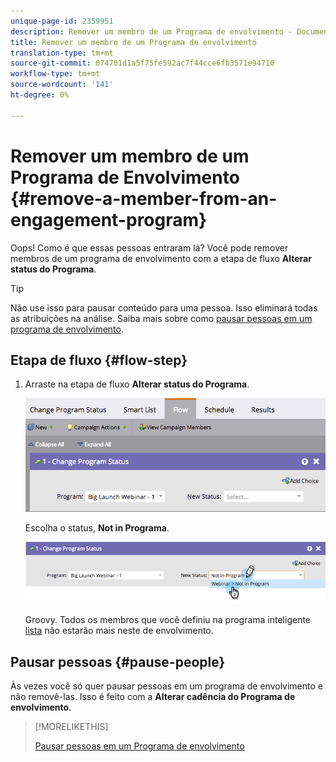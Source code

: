 ```yaml
---
unique-page-id: 2359951
description: Remover um membro de um Programa de envolvimento - Documentos do marketing - Documentação do produto
title: Remover um membro de um Programa de envolvimento
translation-type: tm+mt
source-git-commit: 074701d1a5f75fe592ac7f44cce6fb3571e94710
workflow-type: tm+mt
source-wordcount: '141'
ht-degree: 0%

---
```



# Remover um membro de um Programa de Envolvimento {#remove-a-member-from-an-engagement-program}

Oops! Como é que essas pessoas entraram lá? Você pode remover membros de um programa de envolvimento com a etapa de fluxo **Alterar status do Programa**.

>[!TIP]
>
>Não use isso para pausar conteúdo para uma pessoa. Isso eliminará todas as atribuições na análise. Saiba mais sobre como [pausar pessoas em um programa de envolvimento](/help/marketo/product-docs/email-marketing/drip-nurturing/using-engagement-programs/pause-people-in-an-engagement-program.md).

## Etapa de fluxo {#flow-step}

1. Arraste na etapa de fluxo **Alterar status do Programa**.

   ![](assets/image2014-9-15-18-3a15-3a57.png)

   Escolha o status, **Not in Programa**.

   ![](assets/image2014-9-15-18-3a16-3a2.png)

   Groovy. Todos os membros que você definiu na programa inteligente [lista](/help/marketo/product-docs/core-marketo-concepts/smart-lists-and-static-lists/creating-a-smart-list/create-a-smart-list.md) não estarão mais neste  de envolvimento.

## Pausar pessoas {#pause-people}

Às vezes você só quer pausar pessoas em um programa de envolvimento e não removê-las. Isso é feito com a **Alterar cadência do Programa de envolvimento**.

>[!MORELIKETHIS]
>
>[Pausar pessoas em um Programa de envolvimento](/help/marketo/product-docs/email-marketing/drip-nurturing/using-engagement-programs/pause-people-in-an-engagement-program.md)
